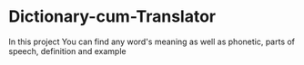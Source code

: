 # Dictionary-cum-Translator
In this project You can find any word's meaning as well as phonetic, parts of speech, definition and example
